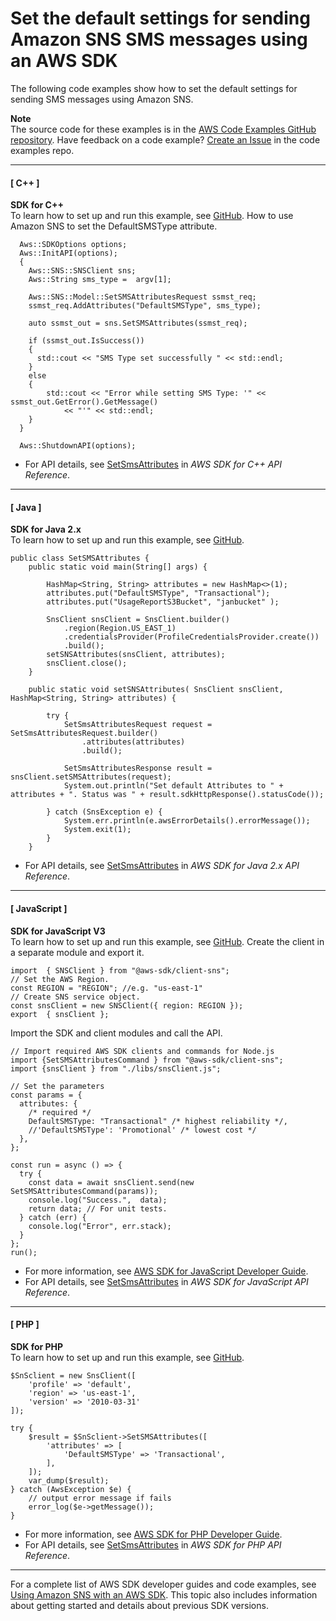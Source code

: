 # Set the default settings for sending Amazon SNS SMS messages using an AWS SDK<a name="example_sns_SetSmsAttributes_section"></a>

The following code examples show how to set the default settings for sending SMS messages using Amazon SNS\.

**Note**  
The source code for these examples is in the [AWS Code Examples GitHub repository](https://github.com/awsdocs/aws-doc-sdk-examples)\. Have feedback on a code example? [Create an Issue](https://github.com/awsdocs/aws-doc-sdk-examples/issues/new/choose) in the code examples repo\. 

------
#### [ C\+\+ ]

**SDK for C\+\+**  
 To learn how to set up and run this example, see [GitHub](https://github.com/awsdocs/aws-doc-sdk-examples/tree/main/cpp/example_code/sns#code-examples)\. 
How to use Amazon SNS to set the DefaultSMSType attribute\.  

```
  Aws::SDKOptions options;
  Aws::InitAPI(options);
  {
    Aws::SNS::SNSClient sns;
    Aws::String sms_type =  argv[1];

    Aws::SNS::Model::SetSMSAttributesRequest ssmst_req;
    ssmst_req.AddAttributes("DefaultSMSType", sms_type);

    auto ssmst_out = sns.SetSMSAttributes(ssmst_req);

    if (ssmst_out.IsSuccess())
    {
      std::cout << "SMS Type set successfully " << std::endl;
    }
    else
    {
        std::cout << "Error while setting SMS Type: '" << ssmst_out.GetError().GetMessage()
            << "'" << std::endl;
    }
  }

  Aws::ShutdownAPI(options);
```
+  For API details, see [SetSmsAttributes](https://docs.aws.amazon.com/goto/SdkForCpp/sns-2010-03-31/SetSmsAttributes) in *AWS SDK for C\+\+ API Reference*\. 

------
#### [ Java ]

**SDK for Java 2\.x**  
 To learn how to set up and run this example, see [GitHub](https://github.com/awsdocs/aws-doc-sdk-examples/tree/main/javav2/example_code/sns#readme)\. 
  

```
public class SetSMSAttributes {
    public static void main(String[] args) {

        HashMap<String, String> attributes = new HashMap<>(1);
        attributes.put("DefaultSMSType", "Transactional");
        attributes.put("UsageReportS3Bucket", "janbucket" );

        SnsClient snsClient = SnsClient.builder()
            .region(Region.US_EAST_1)
            .credentialsProvider(ProfileCredentialsProvider.create())
            .build();
        setSNSAttributes(snsClient, attributes);
        snsClient.close();
    }

    public static void setSNSAttributes( SnsClient snsClient, HashMap<String, String> attributes) {

        try {
            SetSmsAttributesRequest request = SetSmsAttributesRequest.builder()
                .attributes(attributes)
                .build();

            SetSmsAttributesResponse result = snsClient.setSMSAttributes(request);
            System.out.println("Set default Attributes to " + attributes + ". Status was " + result.sdkHttpResponse().statusCode());

        } catch (SnsException e) {
            System.err.println(e.awsErrorDetails().errorMessage());
            System.exit(1);
        }
    }
```
+  For API details, see [SetSmsAttributes](https://docs.aws.amazon.com/goto/SdkForJavaV2/sns-2010-03-31/SetSmsAttributes) in *AWS SDK for Java 2\.x API Reference*\. 

------
#### [ JavaScript ]

**SDK for JavaScript V3**  
 To learn how to set up and run this example, see [GitHub](https://github.com/awsdocs/aws-doc-sdk-examples/tree/main/javascriptv3/example_code/sns#code-examples)\. 
Create the client in a separate module and export it\.  

```
import  { SNSClient } from "@aws-sdk/client-sns";
// Set the AWS Region.
const REGION = "REGION"; //e.g. "us-east-1"
// Create SNS service object.
const snsClient = new SNSClient({ region: REGION });
export  { snsClient };
```
Import the SDK and client modules and call the API\.  

```
// Import required AWS SDK clients and commands for Node.js
import {SetSMSAttributesCommand } from "@aws-sdk/client-sns";
import {snsClient } from "./libs/snsClient.js";

// Set the parameters
const params = {
  attributes: {
    /* required */
    DefaultSMSType: "Transactional" /* highest reliability */,
    //'DefaultSMSType': 'Promotional' /* lowest cost */
  },
};

const run = async () => {
  try {
    const data = await snsClient.send(new SetSMSAttributesCommand(params));
    console.log("Success.",  data);
    return data; // For unit tests.
  } catch (err) {
    console.log("Error", err.stack);
  }
};
run();
```
+  For more information, see [AWS SDK for JavaScript Developer Guide](https://docs.aws.amazon.com/sdk-for-javascript/v3/developer-guide/sns-examples-sending-sms.html#sending-sms-setattributes)\. 
+  For API details, see [SetSmsAttributes](https://docs.aws.amazon.com/AWSJavaScriptSDK/v3/latest/clients/client-sns/classes/setsmsattributescommand.html) in *AWS SDK for JavaScript API Reference*\. 

------
#### [ PHP ]

**SDK for PHP**  
 To learn how to set up and run this example, see [GitHub](https://github.com/awsdocs/aws-doc-sdk-examples/tree/main/php/example_code/sns#code-examples)\. 
  

```
$SnSclient = new SnsClient([
    'profile' => 'default',
    'region' => 'us-east-1',
    'version' => '2010-03-31'
]);

try {
    $result = $SnSclient->SetSMSAttributes([
        'attributes' => [
            'DefaultSMSType' => 'Transactional',
        ],
    ]);
    var_dump($result);
} catch (AwsException $e) {
    // output error message if fails
    error_log($e->getMessage());
}
```
+  For more information, see [AWS SDK for PHP Developer Guide](https://docs.aws.amazon.com/sdk-for-php/v3/developer-guide/sns-examples-sending-sms.html#set-sms-attributes)\. 
+  For API details, see [SetSmsAttributes](https://docs.aws.amazon.com/goto/SdkForPHPV3/sns-2010-03-31/SetSmsAttributes) in *AWS SDK for PHP API Reference*\. 

------

For a complete list of AWS SDK developer guides and code examples, see [Using Amazon SNS with an AWS SDK](sdk-general-information-section.md)\. This topic also includes information about getting started and details about previous SDK versions\.